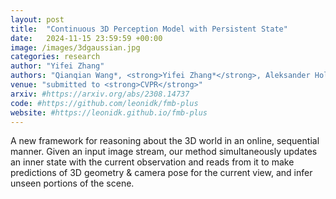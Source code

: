 ```yaml
---
layout: post
title:  "Continuous 3D Perception Model with Persistent State"
date:   2024-11-15 23:59:59 +00:00
image: /images/3dgaussian.jpg
categories: research
author: "Yifei Zhang"
authors: "Qianqian Wang*, <strong>Yifei Zhang*</strong>, Aleksander Holynski, Alexei A Efros, and Angjoo Kanazawa"
venue: "submitted to <strong>CVPR</strong>"
arxiv: #https://arxiv.org/abs/2308.14737
code: #https://github.com/leonidk/fmb-plus
website: #https://leonidk.github.io/fmb-plus
---
```

A new framework for reasoning about the 3D world in an online, sequential manner. Given an input image stream, our method simultaneously updates an inner state with the current observation and reads from it to make predictions of 3D geometry & camera pose for the current view, and infer unseen portions of the scene.